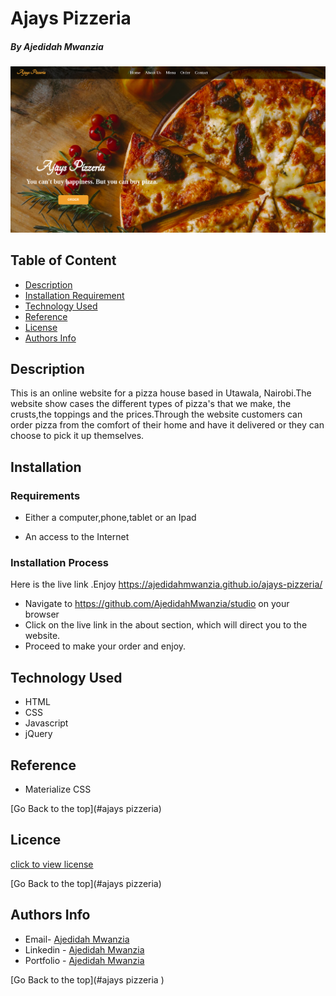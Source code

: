 # Ajays Pizzeria


##### By Ajedidah Mwanzia 


<img src="https://github.com/AjedidahMwanzia/ajays-pizzeria/blob/master/assets/projectpizza.png">


## Table of Content

+ [Description](#description)
+ [Installation Requirement](#Installation)
+ [Technology Used](#technology-used)
+ [Reference](#reference)
+ [License](#license)
+ [Authors Info](#author-Info)

## Description
<p>This is an online website for a pizza house based in Utawala, Nairobi.The website show cases the different types of pizza's that we make, the crusts,the toppings and the prices.Through the website customers can order pizza from the comfort of their home and have it delivered or they can choose to pick it up themselves. </p> 


## Installation

### Requirements

* Either a computer,phone,tablet or an Ipad

* An access to the Internet

### Installation Process
Here is the live link .Enjoy https://ajedidahmwanzia.github.io/ajays-pizzeria/
* Navigate to https://github.com/AjedidahMwanzia/studio on your browser
* Click on the live link in the about section, which will direct you to the website.
* Proceed to make your order and enjoy.

## Technology Used
* HTML 
* CSS 
* Javascript
* jQuery

## Reference
* Materialize CSS

[Go Back to the top](#ajays pizzeria)

## Licence

[click to view license](LICENSE)

[Go Back to the top](#ajays pizzeria)

## Authors Info

-   Email- [Ajedidah Mwanzia](mailto:ajedidah.mwanzia@student.moringaschool.com)
-   Linkedin - [Ajedidah Mwanzia](https://www.linkedin.com/in/ajedidah-mwanzia/)
-   Portfolio - [Ajedidah Mwanzia](https://ajedidahmwanzia.github.io/portfolio/)


[Go Back to the top](#ajays pizzeria )